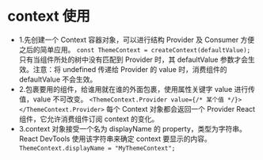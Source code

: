 # context 使用

- 1.先创建一个 Context 容器对象，可以进行结构 Provider 及 Consumer 方便之后的简单应用。
  `const ThemeContext = createContext(defaultValue);`
  只有当组件所处的树中没有匹配到 Provider 时，其 defaultValue 参数才会生效。注意：将 undefined 传递给 Provider 的 value 时，消费组件的 defaultValue 不会生效。
- 2.包裹要用的组件，给谁用就在谁的外面包裹，使用属性关键字 value 进行传值，value 不可改变。
  `<ThemeContext.Provider value={/* 某个值 */}></ThemeContext.Provider>`
  每个 Context 对象都会返回一个 Provider React 组件，它允许消费组件订阅 context 的变化。
- 3.context 对象接受一个名为 displayName 的 property，类型为字符串。React DevTools 使用该字符串来确定 context 要显示的内容。
  `ThemeContext.displayName = "MyThemeContext";`
